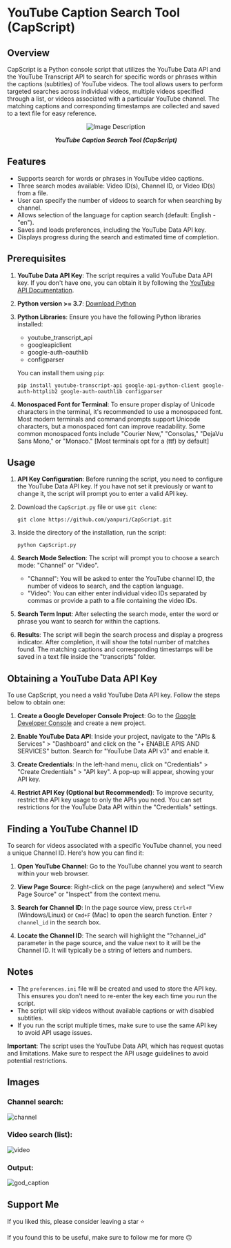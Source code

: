 # YouTube Caption Search Tool (CapScript)

## Overview
CapScript is a Python console script that utilizes the YouTube Data API and the YouTube Transcript API to search for specific words or phrases within the captions (subtitles) of YouTube videos. The tool allows users to perform targeted searches across individual videos, multiple videos specified through a list, or videos associated with a particular YouTube channel. The matching captions and corresponding timestamps are collected and saved to a text file for easy reference.

<p align="center">
  <img src="https://github.com/yanpuri/CapScript/assets/121260820/1b394e81-45ef-4087-a450-e4d76fb70f85" alt="Image Description">
</p>

<p align="center"><strong><em>YouTube Caption Search Tool (CapScript)</em></strong></p>


## Features
- Supports search for words or phrases in YouTube video captions.
- Three search modes available: Video ID(s), Channel ID, or Video ID(s) from a file.
- User can specify the number of videos to search for when searching by channel.
- Allows selection of the language for caption search (default: English - "en").
- Saves and loads preferences, including the YouTube Data API key.
- Displays progress during the search and estimated time of completion.

## Prerequisites
1. **YouTube Data API Key**: The script requires a valid YouTube Data API key. If you don't have one, you can obtain it by following the [YouTube API Documentation](https://developers.google.com/youtube/registering_an_application).
2. **Python version >= 3.7**: [Download Python](https://www.python.org/downloads/)
3. **Python Libraries**: Ensure you have the following Python libraries installed:
   - youtube_transcript_api
   - googleapiclient
   - google-auth-oauthlib
   - configparser

   You can install them using `pip`:

   ```
   pip install youtube-transcript-api google-api-python-client google-auth-httplib2 google-auth-oauthlib configparser
   ```
4. **Monospaced Font for Terminal**: To ensure proper display of Unicode characters in the terminal, it's recommended to use a monospaced font. Most modern terminals and command prompts support Unicode characters, but a monospaced font can improve readability. Some common monospaced fonts include "Courier New," "Consolas," "DejaVu Sans Mono," or "Monaco." [Most terminals opt for a (ttf) by default]

## Usage
1. **API Key Configuration**: Before running the script, you need to configure the YouTube Data API key. If you have not set it previously or want to change it, the script will prompt you to enter a valid API key.
2. Download the `CapScript.py` file or use `git clone`:
   ```
   git clone https://github.com/yanpuri/CapScript.git
   ```
3. Inside the directory of the installation, run the script:
   ```
   python CapScript.py
   ```
3. **Search Mode Selection**: The script will prompt you to choose a search mode: "Channel" or "Video". 
   - "Channel": You will be asked to enter the YouTube channel ID, the number of videos to search, and the caption language.
   - "Video": You can either enter individual video IDs separated by commas or provide a path to a file containing the video IDs.

4. **Search Term Input**: After selecting the search mode, enter the word or phrase you want to search for within the captions.

5. **Results**: The script will begin the search process and display a progress indicator. After completion, it will show the total number of matches found. The matching captions and corresponding timestamps will be saved in a text file inside the "transcripts" folder.

## Obtaining a YouTube Data API Key
To use CapScript, you need a valid YouTube Data API key. Follow the steps below to obtain one:

1. **Create a Google Developer Console Project**: Go to the [Google Developer Console](https://console.cloud.google.com/) and create a new project.

2. **Enable YouTube Data API**: Inside your project, navigate to the "APIs & Services" > "Dashboard" and click on the "+ ENABLE APIS AND SERVICES" button. Search for "YouTube Data API v3" and enable it.

3. **Create Credentials**: In the left-hand menu, click on "Credentials" > "Create Credentials" > "API key". A pop-up will appear, showing your API key.

4. **Restrict API Key (Optional but Recommended)**: To improve security, restrict the API key usage to only the APIs you need. You can set restrictions for the YouTube Data API within the "Credentials" settings.

## Finding a YouTube Channel ID
To search for videos associated with a specific YouTube channel, you need a unique Channel ID. Here's how you can find it:

1. **Open YouTube Channel**: Go to the YouTube channel you want to search within your web browser.

2. **View Page Source**: Right-click on the page (anywhere) and select "View Page Source" or "Inspect" from the context menu.

3. **Search for Channel ID**: In the page source view, press `Ctrl+F` (Windows/Linux) or `Cmd+F` (Mac) to open the search function. Enter `?channel_id` in the search box.

4. **Locate the Channel ID**: The search will highlight the "?channel_id" parameter in the page source, and the value next to it will be the Channel ID. It will typically be a string of letters and numbers.
   
## Notes
- The `preferences.ini` file will be created and used to store the API key. This ensures you don't need to re-enter the key each time you run the script.
- The script will skip videos without available captions or with disabled subtitles.
- If you run the script multiple times, make sure to use the same API key to avoid API usage issues.

**Important**: The script uses the YouTube Data API, which has request quotas and limitations. Make sure to respect the API usage guidelines to avoid potential restrictions.

## Images
### Channel search:
![channel](https://github.com/yanpuri/CapScript/assets/121260820/49d25e8d-0fac-47fa-b65e-4ca1d9e4646b)
### Video search (list):
![video](https://github.com/yanpuri/CapScript/assets/121260820/aa9199e4-bc56-4348-af83-f68270df40b0)
### Output:
![god_caption](https://github.com/yanpuri/CapScript/assets/121260820/d96ece6e-949c-4cfd-81d7-5c75e0c2d305)

## Support Me
If you liked this, please consider leaving a star ⭐

If you found this to be useful, make sure to follow me for more 🙃
